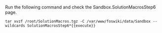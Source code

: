 
Run the following command and check the Sandbox.SolutionMacrosStep6 page.

`tar xvzf /root/SolutionMacros.tgz -C /var/www/foswiki/data/Sandbox --wildcards SolutionMacrosStep6*{{execute}}`